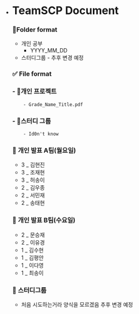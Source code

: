 - # TeamSCP Document


  ### 📁Folder format

  - 개인 공부
      - YYYY_MM_DD
  - 스터디그룹
        - 추후 변경 예정

  ### ✅ File format

  ### - 📕개인 프로젝트
          - Grade_Name_Title.pdf 

  ### - 📕스터디 그룹
          - Id0n't know

  ### 📕 개인 발표 A팀(월요일)
  - 3 _ 김현진
  - 3 _ 조재현
  - 3 _ 허송이
  - 2 _ 김우종
  - 2 _ 서민재
  - 2 _ 송태현

  ### 📕 개인 발표 B팀(수요일)
  - 2 _ 문승재
  - 2 _ 이유경
  - 1 _ 김수현
  - 1 _ 김평안
  - 1 _ 이다영
  - 1 _ 최송이

  ### :orange_book: 스터디그룹
  - 처음 시도하는거라 양식을 모르겠음 추후 변경 예정
